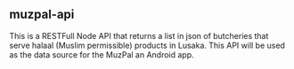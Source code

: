 ## muzpal-api
This is a RESTFull Node API that returns a list in json of butcheries that serve halaal (Muslim permissible) products in Lusaka. This API will be used as the data source for the MuzPal an Android app. 
